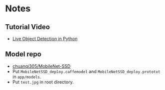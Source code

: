 # Notes

## Tutorial Video

- [Live Object Detection in Python](https://www.youtube.com/watch?v=lE9eZ-FGwoE)

## Model repo

- [chuanqi305/MobileNet-SSD](https://github.com/chuanqi305/MobileNet-SSD)
- Put `MobileNetSSD_deploy.caffemodel` and `MobileNetSSD_deploy.prototxt` in `app/models`.
- Put `test.jpg` in root directory.
